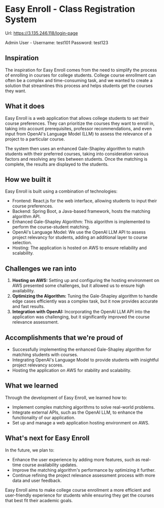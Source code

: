 # Easy Enroll - Class Registration System

Url: https://3.135.246.118/login-page

Admin User -
Username: test101
Password: test123

## Inspiration

The inspiration for Easy Enroll comes from the need to simplify the process of enrolling in courses for college students. College course enrollment can often be a complex and time-consuming task, and we wanted to create a solution that streamlines this process and helps students get the courses they want.

## What it does

Easy Enroll is a web application that allows college students to set their course preferences. They can prioritize the courses they want to enroll in, taking into account prerequisites, professor recommendations, and even input from OpenAI's Language Model (LLM) to assess the relevance of a project to a particular course.

The system then uses an enhanced Gale-Shapley algorithm to match students with their preferred courses, taking into consideration various factors and resolving any ties between students. Once the matching is complete, the results are displayed to the students.

## How we built it

Easy Enroll is built using a combination of technologies:

- Frontend: React.js for the web interface, allowing students to input their course preferences.
- Backend: Spring Boot, a Java-based framework, hosts the matching algorithm API.
- Enhanced Gale-Shapley Algorithm: This algorithm is implemented to perform the course-student matching.
- OpenAI's Language Model: We use the OpenAI LLM API to assess project relevancy for students, adding an additional layer to course selection.
- Hosting: The application is hosted on AWS to ensure reliability and scalability.

## Challenges we ran into

1. **Hosting on AWS:** Setting up and configuring the hosting environment on AWS presented some challenges, but it allowed us to ensure high availability.
2. **Optimizing the Algorithm:** Tuning the Gale-Shapley algorithm to handle edge cases efficiently was a complex task, but it now provides accurate and fast results.
3. **Integration with OpenAI:** Incorporating the OpenAI LLM API into the application was challenging, but it significantly improved the course relevance assessment.

## Accomplishments that we're proud of

- Successfully implementing the enhanced Gale-Shapley algorithm for matching students with courses.
- Integrating OpenAI's Language Model to provide students with insightful project relevancy scores.
- Hosting the application on AWS for stability and scalability.

## What we learned

Through the development of Easy Enroll, we learned how to:

- Implement complex matching algorithms to solve real-world problems.
- Integrate external APIs, such as the OpenAI LLM, to enhance the functionality of our application.
- Set up and manage a web application hosting environment on AWS.

## What's next for Easy Enroll

In the future, we plan to:

- Enhance the user experience by adding more features, such as real-time course availability updates.
- Improve the matching algorithm's performance by optimizing it further.
- Continue refining the project relevance assessment process with more data and user feedback.

Easy Enroll aims to make college course enrollment a more efficient and user-friendly experience for students while ensuring they get the courses that best fit their academic goals.
